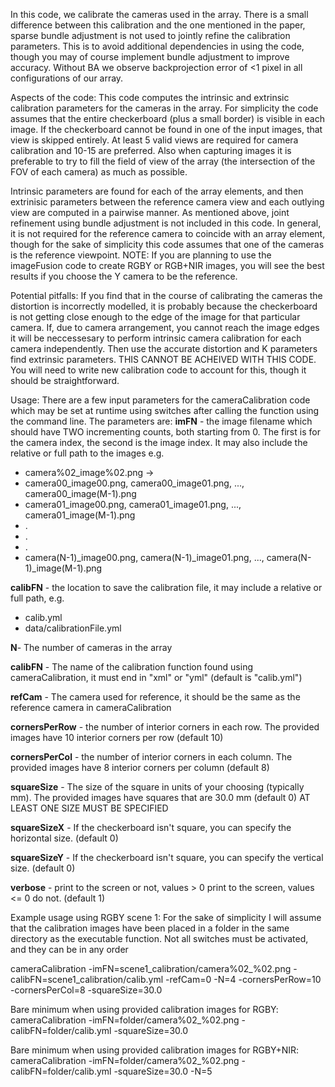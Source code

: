 In this code, we calibrate the cameras used in the array. There is a small difference between this calibration and the one mentioned in the paper, sparse bundle adjustment is not used to jointly refine the calibration parameters. This is to avoid additional dependencies in using the code, though you may of course implement bundle adjustment to improve accuracy. Without BA we observe backprojection error of <1 pixel in all configurations of our array.

Aspects of the code:
This code computes the intrinsic and extrinsic calibration parameters for the cameras in the array. For simplicity the code assumes that the entire checkerboard (plus a small border) is visible in each image. If the checkerboard cannot be found in one of the input images, that view is skipped entirely. At least 5 valid views are required for camera calibration and 10-15 are preferred. Also when capturing images it is preferable to try to fill the field of view of the array (the intersection of the FOV of each camera) as much as possible.

Intrinsic parameters are found for each of the array elements, and then extrinisic parameters between the reference camera view and each outlying view are computed in a pairwise manner. As mentioned above, joint refinement using bundle adjustment is not included in this code. In general, it is not required for the reference camera to coincide with an array element, though for the sake of simplicity this code assumes that one of the cameras is the reference viewpoint. NOTE: If you are planning to use the imageFusion code to create RGBY or RGB+NIR images, you will see the best results if you choose the Y camera to be the reference.

Potential pitfalls:
If you find that in the course of calibrating the cameras the distortion is incorrectly modelled, it is probably because the checkerboard is not getting close enough to the edge of the image for that particular camera. If, due to camera arrangement, you cannot reach the image edges it will be neccessesary to perform intrinsic camera calibration for each camera independently. Then use the accurate distortion and K parameters find extrinsic parameters. THIS CANNOT BE ACHEIVED WITH THIS CODE. You will need to write new calibration code to account for this, though it should be straightforward.

Usage:
There are a few input parameters for the cameraCalibration code which may be set at runtime using switches after calling the function using the command line.
The parameters are:
**imFN** - the image filename which should have TWO incrementing counts, both starting from 0. The first is for the camera index, the second is the image index. It may also include the relative or full path to the images e.g.
  * camera%02_image%02.png -> 
  * camera00_image00.png, camera00_image01.png, ..., camera00_image(M-1).png
  * camera01_image00.png, camera01_image01.png, ..., camera01_image(M-1).png
  * .
  * .
  * .
  * camera(N-1)_image00.png, camera(N-1)_image01.png, ..., camera(N-1)_image(M-1).png

**calibFN** - the location to save the calibration file, it may include a relative or full path, e.g.

  * calib.yml
  * data/calibrationFile.yml

**N**- The number of cameras in the array

**calibFN** - The name of the calibration function found using cameraCalibration, it must end in "xml" or "yml" (default is "calib.yml")

**refCam** - The camera used for reference, it should be the same as the reference camera in cameraCalibration

**cornersPerRow** - the number of interior corners in each row. The provided images have 10 interior corners per row (default 10)

**cornersPerCol** - the number of interior corners in each column. The provided images have 8 interior corners per column (default 8)

**squareSize** - The size of the square in units of your choosing (typically mm). The provided images have squares that are 30.0 mm (default 0) AT LEAST ONE SIZE MUST BE SPECIFIED

**squareSizeX** - If the checkerboard isn't square, you can specify the horizontal size. (default 0)

**squareSizeY** - If the checkerboard isn't square, you can specify the vertical size. (default 0)

**verbose** - print to the screen or not, values > 0 print to the screen, values <= 0 do not. (default 1)

Example usage using RGBY scene 1:
For the sake of simplicity I will assume that the calibration images have been placed in a folder in the same directory as the executable function.
Not all switches must be activated, and they can be in any order

cameraCalibration -imFN=scene1_calibration/camera%02_%02.png -calibFN=scene1_calibration/calib.yml -refCam=0 -N=4 -cornersPerRow=10 -cornersPerCol=8 -squareSize=30.0

Bare minimum when using provided calibration images for RGBY:
cameraCalibration -imFN=folder/camera%02_%02.png -calibFN=folder/calib.yml -squareSize=30.0

Bare minimum when using provided calibration images for RGBY+NIR:
cameraCalibration -imFN=folder/camera%02_%02.png -calibFN=folder/calib.yml -squareSize=30.0 -N=5